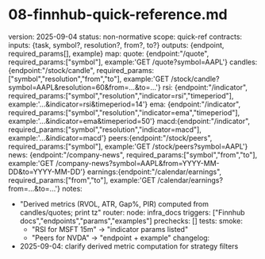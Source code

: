 # 08-finnhub-quick-reference.md
version: 2025-09-04
status: non-normative
scope: quick-ref
contracts:
  inputs: {task, symbol?, resolution?, from?, to?}
  outputs: {endpoint, required_params[], example}
map:
  quote: {endpoint:"/quote", required_params:["symbol"], example:'GET /quote?symbol=AAPL'}
  candles: {endpoint:"/stock/candle", required_params:["symbol","resolution","from","to"], example:'GET /stock/candle?symbol=AAPL&resolution=60&from=...&to=...'}
  rsi: {endpoint:"/indicator", required_params:["symbol","resolution","indicator=rsi","timeperiod"], example:'...&indicator=rsi&timeperiod=14'}
  ema: {endpoint:"/indicator", required_params:["symbol","resolution","indicator=ema","timeperiod"], example:'...&indicator=ema&timeperiod=50'}
  macd:{endpoint:"/indicator", required_params:["symbol","resolution","indicator=macd"], example:'...&indicator=macd'}
  peers:{endpoint:"/stock/peers", required_params:["symbol"], example:'GET /stock/peers?symbol=AAPL'}
  news: {endpoint:"/company-news", required_params:["symbol","from","to"], example:'GET /company-news?symbol=AAPL&from=YYYY-MM-DD&to=YYYY-MM-DD'}
  earnings:{endpoint:"/calendar/earnings", required_params:["from","to"], example:'GET /calendar/earnings?from=...&to=...'}
notes:
  - "Derived metrics (RVOL, ATR, Gap%, PIR) computed from candles/quotes; print tz"
router:
  node: infra_docs
  triggers: ["Finnhub docs","endpoints","params","examples"]
  prechecks: []
tests:
  smoke:
    - "RSI for MSFT 15m" -> "indicator params listed"
    - "Peers for NVDA" -> "endpoint + example"
changelog:
  - 2025-09-04: clarify derived metric computation for strategy filters
